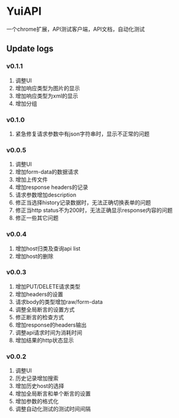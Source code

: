 # YuiAPI
一个chrome扩展，API测试客户端，API文档，自动化测试

## Update logs
### v0.1.1

1. 调整UI
2. 增加响应类型为图片的显示
3. 增加响应类型为xml的显示
4. 增加分组

### v0.1.0

1. 紧急修复请求参数中有json字符串时，显示不正常的问题

### v0.0.5

1. 调整UI
2. 增加form-data的数据请求
3. 增加上传文件
4. 增加response headers的记录
5. 请求参数增加description
6. 修正当选择history记录数据时，无法正确切换表单的问题
7. 修正当http status不为200时，无法正确显示response内容的问题
8. 修正一些其它问题

### v0.0.4

1. 增加host归类及查询api list
2. 增加host的删除

### v0.0.3

1. 增加PUT/DELETE请求类型
2. 增加headers的设置
3. 请求body的类型增加raw/form-data
4. 调整全局断言的设置方式
5. 修正断言的检查方式
6. 增加response的headers输出
7. 调整api请求时间为消耗时间
8. 增加结果的http状态显示

### v0.0.2

1. 调整UI
2. 历史记录增加搜索
3. 增加历史host的选择
4. 增加全局断言和单个断言的设置
5. 增加参数的格式化
6. 调整自动化测试的测试时间间隔
